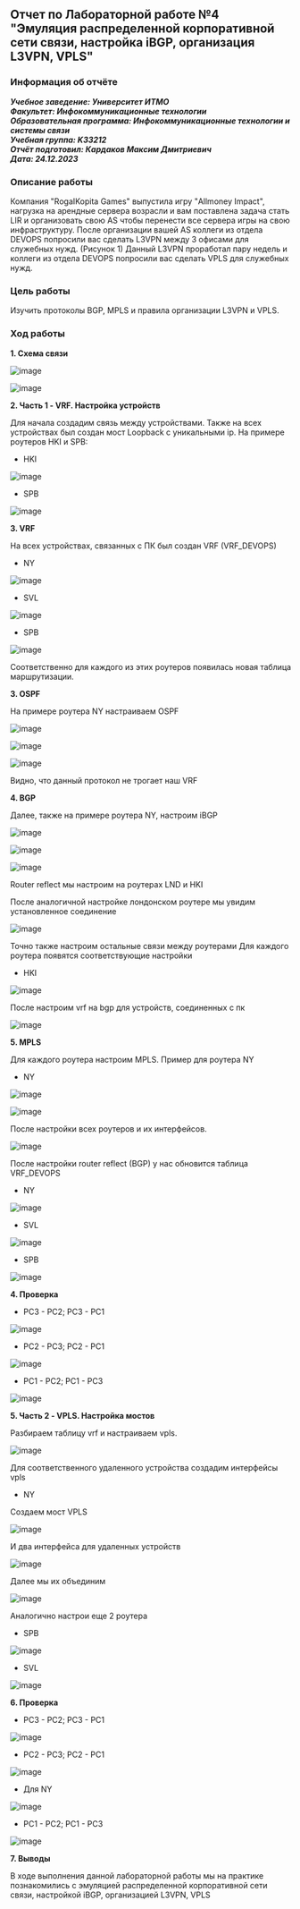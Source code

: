 ## Отчет по Лабораторной работе №4 <br> "Эмуляция распределенной корпоративной сети связи, настройка iBGP, организация L3VPN, VPLS"
### Информация об отчёте

***Учебное заведение: Университет ИТМО***  
***Факультет: Инфокоммуникационные технологии***  
***Образовательная программа: Инфокоммуникационные технологии и системы связи***  
***Учебная группа: K33212***  
***Отчёт подготовил: Кардаков Максим Дмитриевич***  
***Дата: 24.12.2023***  

### Описание работы  

Компания "RogaIKopita Games" выпустила игру "Allmoney Impact", нагрузка на арендные сервера возрасли и вам поставлена задача стать LIR и организовать свою AS чтобы перенести все сервера игры на свою инфраструктуру. После организации вашей AS коллеги из отдела DEVOPS попросили вас сделать L3VPN между 3 офисами для служебных нужд. (Рисунок 1) Данный L3VPN проработал пару недель и коллеги из отдела DEVOPS попросили вас сделать VPLS для служебных нужд.

### Цель работы  

Изучить протоколы BGP, MPLS и правила организации L3VPN и VPLS.

### Ход работы  

**1. Схема связи** </br>

![image](https://github.com/shuNya19/2023_2024-introduction_in_routing-k33212-kardakov-m-d/assets/66511121/9093fbf1-b0b9-4ba3-9581-2d9eefac0e25)

![image](https://github.com/shuNya19/2023_2024-introduction_in_routing-k33212-kardakov-m-d/assets/66511121/57b7e9f6-debd-483c-adff-285212299693)

**2. Часть 1 - VRF. Настройка устройств**

Для начала создадим связь между устройствами. Также на всех устройствах был создан мост Loopback с уникальными ip. На примере роутеров HKI и SPB:

* HKI

![image](https://github.com/shuNya19/2023_2024-introduction_in_routing-k33212-kardakov-m-d/assets/66511121/3b7c5400-ce17-4aa0-8cc0-cfb94b8b90f6)

* SPB

![image](https://github.com/shuNya19/2023_2024-introduction_in_routing-k33212-kardakov-m-d/assets/66511121/e70aefed-490a-4961-a528-a7f16820ba77)



**3. VRF** </br>

На всех устройствах, связанных с ПК был создан VRF (VRF_DEVOPS)

* NY

![image](https://github.com/shuNya19/2023_2024-introduction_in_routing-k33212-kardakov-m-d/assets/66511121/3687929b-80d8-47d4-b823-17d30fc1a623)

* SVL

![image](https://github.com/shuNya19/2023_2024-introduction_in_routing-k33212-kardakov-m-d/assets/66511121/eba2bfe5-634e-4a32-b072-e3bb0518e018)

* SPB

![image](https://github.com/shuNya19/2023_2024-introduction_in_routing-k33212-kardakov-m-d/assets/66511121/26e307a4-be8c-49be-a33f-ba1005de6a06)


Соответственно для каждого из этих роутеров появилась новая таблица маршрутизации.

**3. OSPF** </br>

На примере роутера NY настраиваем OSPF

![image](https://github.com/shuNya19/2023_2024-introduction_in_routing-k33212-kardakov-m-d/assets/66511121/e6013ae1-f443-4258-a6c3-c4d8b356cd47)


![image](https://github.com/shuNya19/2023_2024-introduction_in_routing-k33212-kardakov-m-d/assets/66511121/aa8f7b5e-41dd-4964-bfc1-adb17814834d)


![image](https://github.com/shuNya19/2023_2024-introduction_in_routing-k33212-kardakov-m-d/assets/66511121/f451d52e-2377-4d9c-b4f5-1dfeba60913d)

Видно, что данный протокол не трогает наш VRF

**4. BGP** </br>

Далее, также на примере роутера NY, настроим iBGP

![image](https://github.com/shuNya19/2023_2024-introduction_in_routing-k33212-kardakov-m-d/assets/66511121/7fb291d6-066e-4562-89e2-1532efbf936b)

![image](https://github.com/shuNya19/2023_2024-introduction_in_routing-k33212-kardakov-m-d/assets/66511121/2b567f4c-28e0-4cc0-be24-aec2721bb716)

![image](https://github.com/shuNya19/2023_2024-introduction_in_routing-k33212-kardakov-m-d/assets/66511121/ca1bd0ac-844e-46a9-81fc-851d862cd7e3)

Router reflect мы настроим на роутерах LND и HKI 

После аналогичной настройке лондонском роутере мы увидим установленное соединение

![image](https://github.com/shuNya19/2023_2024-introduction_in_routing-k33212-kardakov-m-d/assets/66511121/2a92795c-52af-458e-be49-9bd088375162)

Точно также настроим остальные связи между роутерами
Для каждого роутера появятся соответствующие настройки

* HKI

![image](https://github.com/shuNya19/2023_2024-introduction_in_routing-k33212-kardakov-m-d/assets/66511121/16eca438-4e5f-465f-8476-ac964141daa1)

После настроим vrf на bgp для устройств, соединенных с пк

![image](https://github.com/shuNya19/2023_2024-introduction_in_routing-k33212-kardakov-m-d/assets/66511121/a67be009-ac7c-4e99-99f3-93757df4cf5a)


**5. MPLS** </br>

Для каждого роутера настроим MPLS. Пример для роутера NY

* NY

![image](https://github.com/shuNya19/2023_2024-introduction_in_routing-k33212-kardakov-m-d/assets/66511121/723a3a0a-a20f-4e9f-a1cf-ed2e26db8b2a)


![image](https://github.com/shuNya19/2023_2024-introduction_in_routing-k33212-kardakov-m-d/assets/66511121/e0d59389-129a-4f02-b5d9-3f791816030f)


После настройки всех роутеров и их интерфейсов.

![image](https://github.com/shuNya19/2023_2024-introduction_in_routing-k33212-kardakov-m-d/assets/66511121/da18da65-2582-4a60-80de-7b6d53b75ce9)



После настройки router reflect (BGP) у нас обновится таблица VRF_DEVOPS

* NY

![image](https://github.com/shuNya19/2023_2024-introduction_in_routing-k33212-kardakov-m-d/assets/66511121/a5ffb79a-aa10-4895-b112-c753b7e6c15b)

* SVL

![image](https://github.com/shuNya19/2023_2024-introduction_in_routing-k33212-kardakov-m-d/assets/66511121/81e8f2f0-9c6c-4d15-aaf0-19da3d2bda9a)


* SPB

![image](https://github.com/shuNya19/2023_2024-introduction_in_routing-k33212-kardakov-m-d/assets/66511121/f9acc769-fc50-4d77-86a9-37897b5f96f9)

**4. Проверка** </br>

* PC3 - PC2; PC3 - PC1

![image](https://github.com/shuNya19/2023_2024-introduction_in_routing-k33212-kardakov-m-d/assets/66511121/a3329f48-08ec-4b77-8e62-4c216ab0506b)


* PC2 - PC3; PC2 - PC1

![image](https://github.com/shuNya19/2023_2024-introduction_in_routing-k33212-kardakov-m-d/assets/66511121/fe045f4b-3c81-46cb-a07f-264662f4b988)


* PC1 - PC2; PC1 - PC3

![image](https://github.com/shuNya19/2023_2024-introduction_in_routing-k33212-kardakov-m-d/assets/66511121/48404acb-62ba-41a6-b2dd-5a2781b7b89f)


**5. Часть 2 - VPLS. Настройка мостов**</br>

Разбираем таблицу vrf и настраиваем vpls. 

![image](https://github.com/shuNya19/2023_2024-introduction_in_routing-k33212-kardakov-m-d/assets/66511121/dd75e2c5-1eb4-4f7c-85ca-28e87db54305)

Для соответственного удаленного устройства создадим интерфейсы vpls


* NY

Создаем мост VPLS

![image](https://github.com/shuNya19/2023_2024-introduction_in_routing-k33212-kardakov-m-d/assets/66511121/f3056907-0004-4ac7-a4d3-d9c4b7c4046e)

И два интерфейса для удаленных устройств

![image](https://github.com/shuNya19/2023_2024-introduction_in_routing-k33212-kardakov-m-d/assets/66511121/23ba5746-7b81-4f0b-86e9-4f35882d67c6)

Далее мы их объединим

![image](https://github.com/shuNya19/2023_2024-introduction_in_routing-k33212-kardakov-m-d/assets/66511121/1a80893c-6d34-444e-8483-0b7fee05f3cc)

Аналогично настрои еще 2 роутера

* SPB

![image](https://github.com/shuNya19/2023_2024-introduction_in_routing-k33212-kardakov-m-d/assets/66511121/43efffb8-b887-4a3e-ba6d-7034b150d91d)

* SVL

![image](https://github.com/shuNya19/2023_2024-introduction_in_routing-k33212-kardakov-m-d/assets/66511121/c6ac3d29-6a5b-4569-b2a4-9395def057e8)


**6. Проверка** </br>


* PC3 - PC2; PC3 - PC1

![image](https://github.com/shuNya19/2023_2024-introduction_in_routing-k33212-kardakov-m-d/assets/66511121/4b9a6a02-adb6-40d9-bc89-ae44a2541e53)

* PC2 - PC3; PC2 - PC1

![image](https://github.com/shuNya19/2023_2024-introduction_in_routing-k33212-kardakov-m-d/assets/66511121/967bdf38-603e-4ac0-b5e3-13d5ad39e3ac)


* Для NY

![image](https://github.com/shuNya19/2023_2024-introduction_in_routing-k33212-kardakov-m-d/assets/66511121/b6cfc52c-ffc9-4d5b-afac-b87579742216)


* PC1 - PC2; PC1 - PC3

![image](https://github.com/shuNya19/2023_2024-introduction_in_routing-k33212-kardakov-m-d/assets/66511121/873a81c4-5e78-48f9-89a1-bf81f98b0534)



**7. Выводы**  

В ходе выполнения данной лабораторной работы мы на практике познакомились c эмуляцией распределенной корпоративной сети связи, настройкой iBGP, организацией L3VPN, VPLS
